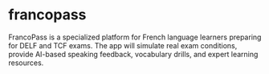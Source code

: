 # francopass
FrancoPass is a specialized platform for French language learners preparing for DELF and TCF exams. The app will simulate real exam conditions, provide AI-based speaking feedback, vocabulary drills, and expert learning resources.
